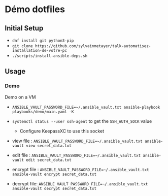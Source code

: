 # Démo dotfiles

## Initial Setup

- `dnf install git python3-pip`
- `git clone https://github.com/sylvainmetayer/talk-automatisez-installation-de-votre-pc`
- `./scripts/install-ansible-deps.sh`

## Usage

### Demo

Demo on a VM

- `ANSIBLE_VAULT_PASSWORD_FILE=~/.ansible_vault.txt ansible-playbook playbooks/demo/main.yaml -K`
- `systemctl status --user ssh-agent` to get the `SSH_AUTH_SOCK` value
  - Configure KeepassXC to use this socket

- view file : `ANSIBLE_VAULT_PASSWORD_FILE=~/.ansible_vault.txt ansible-vault view secret_data.txt`
- edit file : `ANSIBLE_VAULT_PASSWORD_FILE=~/.ansible_vault.txt ansible-vault edit secret_data.txt`
- encrypt file : `ANSIBLE_VAULT_PASSWORD_FILE=~/.ansible_vault.txt ansible-vault encrypt secret_data.txt`
- decrypt file: `ANSIBLE_VAULT_PASSWORD_FILE=~/.ansible_vault.txt ansible-vault decrypt secret_data.txt`
